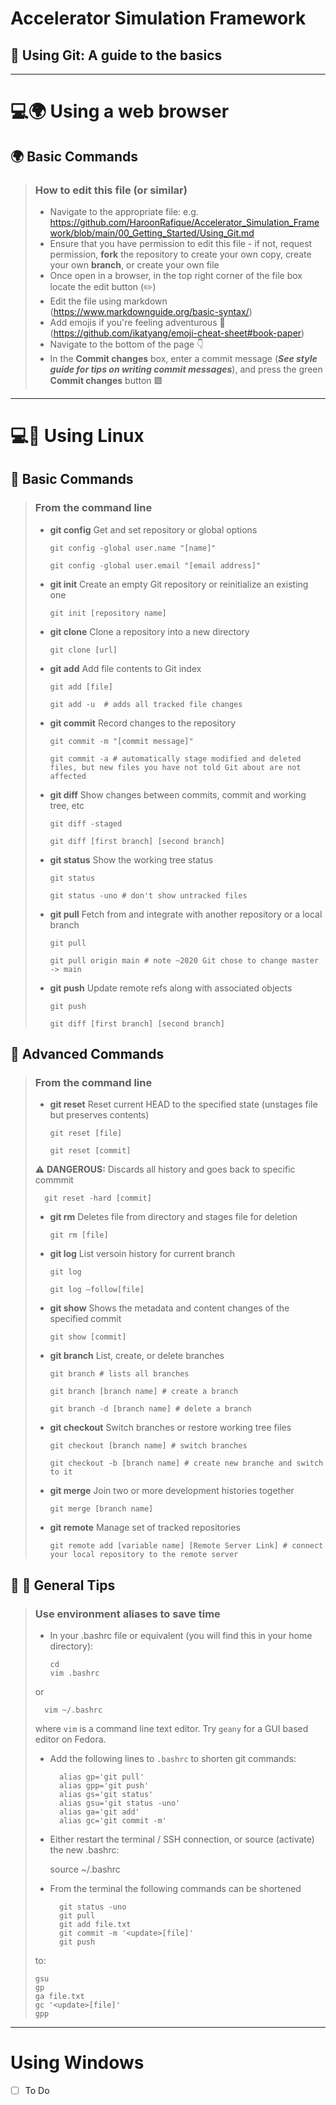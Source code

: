 # Accelerator Simulation Framework
## :notebook_with_decorative_cover: Using Git: A guide to the basics
---

# :computer::earth_africa: Using a web browser
## :earth_africa: Basic Commands
> ### How to edit this file (or similar)
>  - Navigate to the appropriate file: e.g. https://github.com/HaroonRafique/Accelerator_Simulation_Framework/blob/main/00_Getting_Started/Using_Git.md
>  - Ensure that you have permission to edit this file - if not, request permission, **fork** the repository to create your own copy, create your own **branch**, or create your own file
>  - Once open in a browser, in the top right corner of the file box locate the edit button (:pencil2:)
>  - Edit the file using markdown (https://www.markdownguide.org/basic-syntax/)
>  - Add emojis if you're feeling adventurous :robot: (https://github.com/ikatyang/emoji-cheat-sheet#book-paper)
>  - Navigate to the bottom of the page :point_down:
>  - In the **Commit changes** box, enter a commit message (***See style guide for tips on writing commit messages***), and press the green **Commit changes** button :green_square:

---

# :computer::space_invader: Using Linux

## :space_invader: Basic Commands
> ### From the command line
> - **git config** Get and set repository or global options
> 
>       git config -global user.name "[name]" 
>       
>       git config -global user.email "[email address]" 
>     
> - **git init** Create an empty Git repository or reinitialize an existing one
> 
>       git init [repository name]
>     
> - **git clone** Clone a repository into a new directory
> 
>       git clone [url]
>     
> - **git add** Add file contents to Git index
> 
>       git add [file]
>       
>       git add -u  # adds all tracked file changes
>     
> - **git commit** Record changes to the repository
> 
>       git commit -m "[commit message]"
>       
>       git commit -a # automatically stage modified and deleted files, but new files you have not told Git about are not affected
>     
> - **git diff** Show changes between commits, commit and working tree, etc
> 
>       git diff -staged
>       
>       git diff [first branch] [second branch]
>   
> - **git status** Show the working tree status
> 
>       git status
>       
>       git status -uno # don't show untracked files
>       
> - **git pull** Fetch from and integrate with another repository or a local branch
> 
>       git pull
>       
>       git pull origin main # note ~2020 Git chose to change master -> main
>       
> - **git push** Update remote refs along with associated objects
> 
>       git push
>       
>       git diff [first branch] [second branch]    

## :space_invader: Advanced Commands
> ### From the command line
> - **git reset** Reset current HEAD to the specified state (unstages file but preserves contents)
> 
>       git reset [file]
>       
>       git reset [commit]
>       
> :warning: **DANGEROUS:** Discards all history and goes back to specific commmit 
> 
>       git reset -hard [commit]
>       
> - **git rm** Deletes file from directory and stages file for deletion
>       
>       git rm [file]
>       
> - **git log** List versoin history for current branch
> 
>       git log
>       
>       git log –follow[file]
>       
> - **git show** Shows the metadata and content changes of the specified commit
> 
>       git show [commit]
>       
> - **git branch**  List, create, or delete branches
> 
>       git branch # lists all branches
>       
>       git branch [branch name] # create a branch
>       
>       git branch -d [branch name] # delete a branch
>       
> - **git checkout** Switch branches or restore working tree files
>
>       git checkout [branch name] # switch branches
>       
>       git checkout -b [branch name] # create new branche and switch to it
>
> - **git merge** Join two or more development histories together
> 
>       git merge [branch name]
>       
> - **git remote** Manage set of tracked repositories
> 
>       git remote add [variable name] [Remote Server Link] # connect your local repository to the remote server


## :space_invader: :bookmark: General Tips
> ### Use environment aliases to save time
> - In your .bashrc file or equivalent (you will find this in your home directory):
>     
>       cd
>       vim .bashrc
>     
> or
>   
>       vim ~/.bashrc
> where `vim` is a command line text editor. Try `geany` for a GUI based editor on Fedora.
>      
> - Add the following lines to `.bashrc` to shorten git commands:
> 
>         alias gp='git pull'
>         alias gpp='git push'
>         alias gs='git status'
>         alias gsu='git status -uno'
>         alias ga='git add'
>         alias gc='git commit -m'
>
> - Either restart the terminal / SSH connection, or source (activate) the new .bashrc:
> 
>     source ~/.bashrc
>     
> - From the terminal the following commands can be shortened
> 
>         git status -uno
>         git pull
>         git add file.txt
>         git commit -m '<update>[file]'
>         git push
>     
> to:
> 
>     gsu
>     gp
>     ga file.txt
>     gc '<update>[file]'
>     gpp

---

# Using Windows
- [ ] To Do
